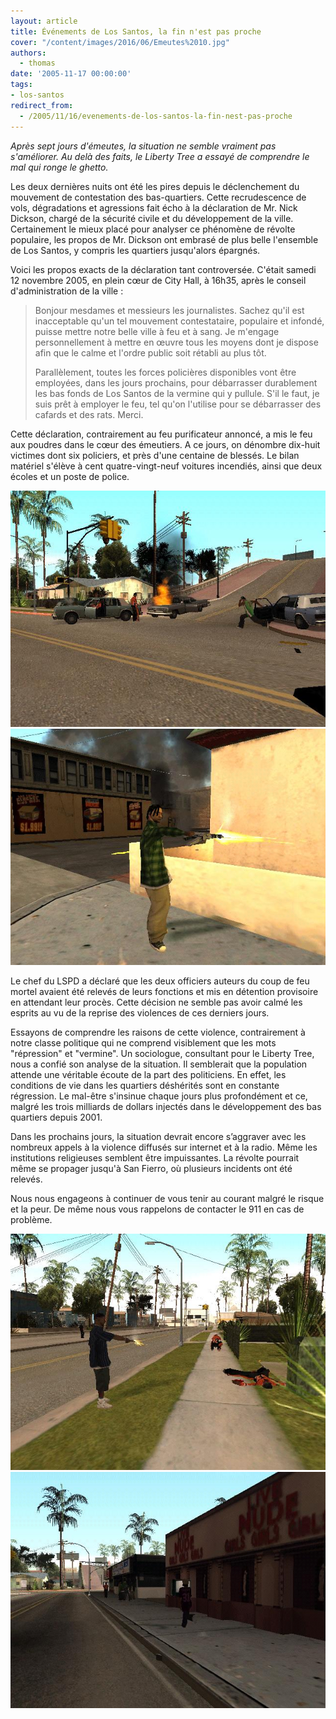 ```yaml
---
layout: article
title: Événements de Los Santos, la fin n'est pas proche
cover: "/content/images/2016/06/Emeutes%2010.jpg"
authors:
  - thomas
date: '2005-11-17 00:00:00'
tags:
- los-santos
redirect_from:
  - /2005/11/16/evenements-de-los-santos-la-fin-nest-pas-proche
---
```


_Après sept jours d'émeutes, la situation ne semble vraiment pas s'améliorer. Au delà des faits, le Liberty Tree a essayé de comprendre le mal qui ronge le ghetto._

Les deux dernières nuits ont été les pires depuis le déclenchement du mouvement de contestation des bas-quartiers. Cette recrudescence de vols, dégradations et agressions fait écho à la déclaration de Mr. Nick Dickson, chargé de la sécurité civile et du développement de la ville. Certainement le mieux placé pour analyser ce phénomène de révolte populaire, les propos de Mr. Dickson ont embrasé de plus belle l'ensemble de Los Santos, y compris les quartiers jusqu'alors épargnés.

Voici les propos exacts de la déclaration tant controversée. C'était samedi 12 novembre 2005, en plein cœur de City Hall, à 16h35, après le conseil d'administration de la ville :

> Bonjour mesdames et messieurs les journalistes. Sachez qu'il est inacceptable qu'un tel mouvement contestataire, populaire et infondé, puisse mettre notre belle ville à feu et à sang. Je m'engage personnellement à mettre en œuvre tous les moyens dont je dispose afin que le calme et l'ordre public soit rétabli au plus tôt.
> 
> Parallèlement, toutes les forces policières disponibles vont être employées, dans les jours prochains, pour débarrasser durablement les bas fonds de Los Santos de la vermine qui y pullule. S'il le faut, je suis prêt à employer le feu, tel qu'on l'utilise pour se débarrasser des cafards et des rats. Merci.

Cette déclaration, contrairement au feu purificateur annoncé, a mis le feu aux poudres dans le cœur des émeutiers. A ce jours, on dénombre dix-huit victimes dont six policiers, et près d'une centaine de blessés. Le bilan matériel s'élève à cent quatre-vingt-neuf voitures incendiés, ainsi que deux écoles et un poste de police.

![](/content/images/2005/01/Emeutes%2013.jpg)
![](/content/images/2005/01/Emeutes%2014.jpg)

Le chef du LSPD a déclaré que les deux officiers auteurs du coup de feu mortel avaient été relevés de leurs fonctions et mis en détention provisoire en attendant leur procès. Cette décision ne semble pas avoir calmé les esprits au vu de la reprise des violences de ces derniers jours.

Essayons de comprendre les raisons de cette violence, contrairement à notre classe politique qui ne comprend visiblement que les mots "répression" et "vermine". Un sociologue, consultant pour le Liberty Tree, nous a confié son analyse de la situation. Il semblerait que la population attende une véritable écoute de la part des politiciens. En effet, les conditions de vie dans les quartiers déshérités sont en constante régression. Le mal-être s'insinue chaque jours plus profondément et ce, malgré les trois milliards de dollars injectés dans le développement des bas quartiers depuis 2001.

Dans les prochains jours, la situation devrait encore s’aggraver avec les nombreux appels à la violence diffusés sur internet et à la radio. Même les institutions religieuses semblent être impuissantes. La révolte pourrait même se propager jusqu'à San Fierro, où plusieurs incidents ont été relevés.

Nous nous engageons à continuer de vous tenir au courant malgré le risque et la peur. De même nous vous rappelons de contacter le 911 en cas de problème.

![](/content/images/2005/01/Emeutes%206.jpg)
![](/content/images/2005/01/Emeutes%2015.jpg)